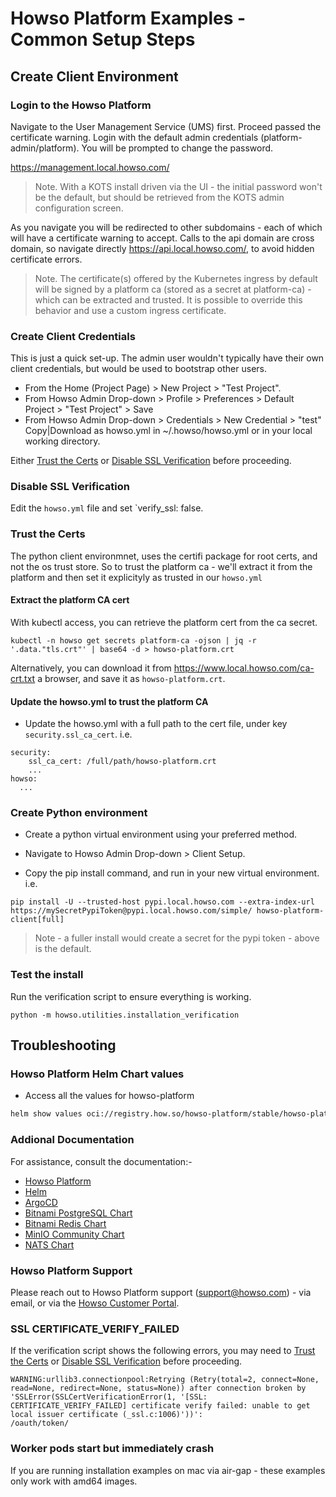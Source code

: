 # Howso Platform Examples - Common Setup Steps 

## Create Client Environment 

### Login to the Howso Platform 

Navigate to the User Management Service (UMS) first.  Proceed passed the certificate warning.  Login with the default admin credentials (platform-admin/platform).  You will be prompted to change the password. 

https://management.local.howso.com/

> Note.  With a KOTS install driven via the UI - the initial password won't be the default, but should be retrieved from the KOTS admin configuration screen.

As you navigate you will be redirected to other subdomains - each of which will have a certificate warning to accept.  Calls to the api domain are cross domain, so navigate directly https://api.local.howso.com/, to avoid hidden certificate errors.

> Note.  The certificate(s) offered by the Kubernetes ingress by default will be signed by a platform ca (stored as a secret at platform-ca) - which can be extracted and trusted.  It is possible to override this behavior and use a custom ingress certificate.
 


### Create Client Credentials
This is just a quick set-up.  The admin user wouldn't typically have their own client credentials, but would be used to bootstrap other users.
 - From the Home (Project Page) > New Project > "Test Project".
 - From Howso Admin Drop-down > Profile > Preferences > Default Project > "Test Project" > Save
 - From Howso Admin Drop-down > Credentials > New Credential > "test" Copy|Download as howso.yml in ~/.howso/howso.yml or in your local working directory.

Either [Trust the Certs](#trust-the-certs) or [Disable SSL Verification](#disable-ssl-verification) before proceeding.

### Disable SSL Verification
Edit the `howso.yml` file and set `verify_ssl: false.


### Trust the Certs 
The python client environmnet, uses the certifi package for root certs, and not the os trust store.  So to trust the platform ca - we'll extract it from the platform and then set it explicityly as trusted in our `howso.yml`

#### Extract the platform CA cert

With kubectl access, you can retrieve the platform cert from the ca secret.
```
kubectl -n howso get secrets platform-ca -ojson | jq -r '.data."tls.crt"' | base64 -d > howso-platform.crt
```
Alternatively, you can download it from https://www.local.howso.com/ca-crt.txt a browser, and save it as `howso-platform.crt`.

#### Update the howso.yml to trust the platform CA
- Update the howso.yml with a full path to the cert file, under key `security.ssl_ca_cert`.  i.e.
```
security:
    ssl_ca_cert: /full/path/howso-platform.crt
    ...
howso:
  ...
```

### Create Python environment 

- Create a python virtual environment using your preferred method. 

- Navigate to Howso Admin Drop-down > Client Setup. 

- Copy the pip install command, and run in your new virtual environment. 
i.e.
```
pip install -U --trusted-host pypi.local.howso.com --extra-index-url https://mySecretPypiToken@pypi.local.howso.com/simple/ howso-platform-client[full]
```
> Note - a fuller install would create a secret for the pypi token - above is the default.

### Test the install

Run the verification script to ensure everything is working.
```
python -m howso.utilities.installation_verification
```

## Troubleshooting

### Howso Platform Helm Chart values
- Access all the values for howso-platform
```sh
helm show values oci://registry.how.so/howso-platform/stable/howso-platform | less
```

### Addional Documentation 
For assistance, consult the documentation:-

- [Howso Platform](https://portal.howso.com) 
- [Helm](https://helm.sh/docs/)
- [ArgoCD](https://argoproj.github.io/argo-cd/)
- [Bitnami PostgreSQL Chart](https://github.com/bitnami/charts/tree/main/bitnami/postgresql)
- [Bitnami Redis Chart](https://github.com/bitnami/charts/tree/main/bitnami/redis)
- [MinIO Community Chart](https://github.com/minio/minio/tree/master/helm/minio)
- [NATS Chart](https://github.com/nats-io/k8s/tree/main/helm/charts/nats)

### Howso Platform Support
Please reach out to Howso Platform support (support@howso.com) - via email, or via the [Howso Customer Portal](https://portal.howso.com).


### SSL CERTIFICATE_VERIFY_FAILED

If the verification script shows the following errors, you may need to [Trust the Certs](#trust-the-certs) or [Disable SSL Verification](#disable-ssl-verification) before proceeding.

```text
WARNING:urllib3.connectionpool:Retrying (Retry(total=2, connect=None, read=None, redirect=None, status=None)) after connection broken by
'SSLError(SSLCertVerificationError(1, '[SSL: CERTIFICATE_VERIFY_FAILED] certificate verify failed: unable to get local issuer certificate (_ssl.c:1006)'))':
/oauth/token/
```

### Worker pods start but immediately crash

If you are running installation examples on mac via air-gap - these examples only work with amd64 images.

